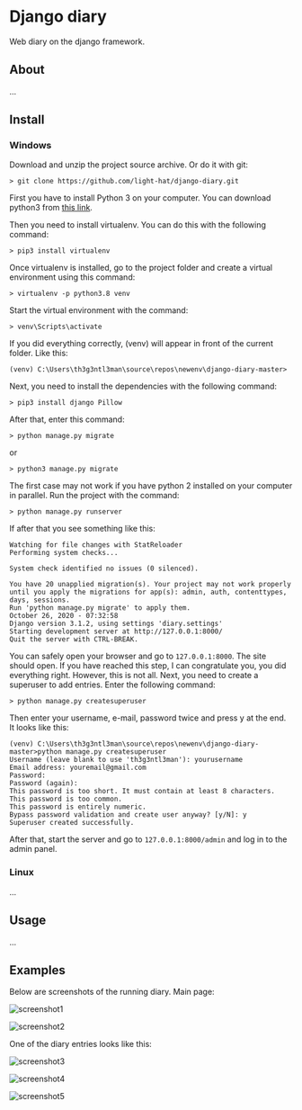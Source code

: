 # Django diary
Web diary on the django framework.

## About
...

## Install
### Windows

Download and unzip the project source archive. Or do it with git:

```
> git clone https://github.com/light-hat/django-diary.git
```

First you have to install Python 3 on your computer. You can download python3 from [this link](https://www.python.org/downloads/).

Then you need to install virtualenv. You can do this with the following command:

```
> pip3 install virtualenv
```

Once virtualenv is installed, go to the project folder and create a virtual environment using this command:

```
> virtualenv -p python3.8 venv
```

Start the virtual environment with the command:

```
> venv\Scripts\activate
```

If you did everything correctly, (venv) will appear in front of the current folder. Like this:

```
(venv) C:\Users\th3g3ntl3man\source\repos\newenv\django-diary-master>
```

Next, you need to install the dependencies with the following command:

```
> pip3 install django Pillow
```

After that, enter this command:
```
> python manage.py migrate
```

or

```
> python3 manage.py migrate
```

The first case may not work if you have python 2 installed on your computer in parallel. 
Run the project with the command:

```
> python manage.py runserver
```

If after that you see something like this:

```
Watching for file changes with StatReloader
Performing system checks...

System check identified no issues (0 silenced).

You have 20 unapplied migration(s). Your project may not work properly until you apply the migrations for app(s): admin, auth, contenttypes, days, sessions.
Run 'python manage.py migrate' to apply them.
October 26, 2020 - 07:32:58
Django version 3.1.2, using settings 'diary.settings'
Starting development server at http://127.0.0.1:8000/
Quit the server with CTRL-BREAK.
```

You can safely open your browser and go to ```127.0.0.1:8000```. The site should open. If you have reached this step, I can congratulate you, you did everything right. However, this is not all. Next, you need to create a superuser to add entries. Enter the following command:

```
> python manage.py createsuperuser
```

Then enter your username, e-mail, password twice and press y at the end. It looks like this:

```
(venv) C:\Users\th3g3ntl3man\source\repos\newenv\django-diary-master>python manage.py createsuperuser
Username (leave blank to use 'th3g3ntl3man'): yourusername
Email address: youremail@gmail.com
Password:
Password (again):
This password is too short. It must contain at least 8 characters.
This password is too common.
This password is entirely numeric.
Bypass password validation and create user anyway? [y/N]: y
Superuser created successfully.
```

After that, start the server and go to ```127.0.0.1:8000/admin``` and log in to the admin panel.

### Linux

...

## Usage
...

## Examples
Below are screenshots of the running diary. Main page:

![screenshot1](.github/screenshot1.jpg)

![screenshot2](.github/screenshot2.jpg)

One of the diary entries looks like this:

![screenshot3](.github/screenshot3.jpg)

![screenshot4](.github/screenshot4.jpg)

![screenshot5](.github/screenshot5.jpg)

